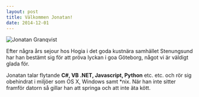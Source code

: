 ```yaml
---
layout: post
title: Välkommen Jonatan!
date: 2014-12-01
---
```

![Jonatan Granqvist](http://www.gravatar.com/avatar/27f6974f652aefe4dde8db9000e42abf.?s=220&d=identicon)
<!--more-->

Efter några års sejour hos Hogia i det goda kustnära samhället Stenungsund har han bestämt sig för att pröva lyckan i goa Göteborg, något vi är väldigt glada för.

Jonatan talar flytande **C#, VB .NET, Javascript, Python** etc. etc. och rör sig obehindrat i miljöer som OS X, Windows samt *nix. När han inte sitter framför datorn så gillar han att springa och att inte äta kött.